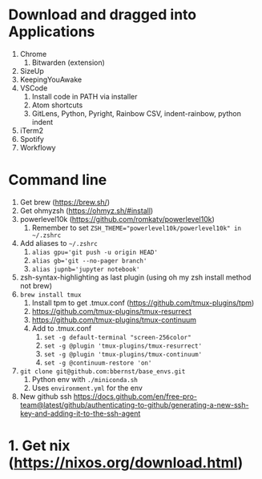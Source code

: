 # Download and dragged into Applications
1. Chrome
    1. Bitwarden (extension)
1. SizeUp
1. KeepingYouAwake
1. VSCode
    1. Install code in PATH via installer
    1. Atom shortcuts
    1. GitLens, Python, Pyright, Rainbow CSV, indent-rainbow, python indent
1. iTerm2
1. Spotify
1. Workflowy

# Command line
1. Get brew (https://brew.sh/)
1. Get ohmyzsh (https://ohmyz.sh/#install)
1. powerlevel10k (https://github.com/romkatv/powerlevel10k)
    1. Remember to set `ZSH_THEME="powerlevel10k/powerlevel10k" in ~/.zshrc`
1. Add aliases to `~/.zshrc`
    1. `alias gpu='git push -u origin HEAD'`
    1. `alias gb='git --no-pager branch'`
    1. `alias jupnb='jupyter notebook'`
1. zsh-syntax-highlighting as last plugin (using oh my zsh install method not brew)
1. `brew install tmux`
    1. Install tpm to get .tmux.conf (https://github.com/tmux-plugins/tpm)
    1. https://github.com/tmux-plugins/tmux-resurrect
    1. https://github.com/tmux-plugins/tmux-continuum
    1. Add to .tmux.conf
        1. `set -g default-terminal "screen-256color"`
        1. `set -g @plugin 'tmux-plugins/tmux-resurrect'`
        1. `set -g @plugin 'tmux-plugins/tmux-continuum'`
        1. `set -g @continuum-restore 'on'`
1. `git clone git@github.com:bbernst/base_envs.git`
    1. Python env with `./miniconda.sh`
    1. Uses `environment.yml` for the env
1. New github ssh https://docs.github.com/en/free-pro-team@latest/github/authenticating-to-github/generating-a-new-ssh-key-and-adding-it-to-the-ssh-agent
# 1. Get nix (https://nixos.org/download.html)
